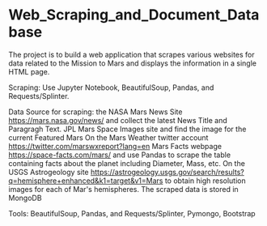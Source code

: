 # Web_Scraping_and_Document_Database

The project is to build a web application that scrapes various websites for data related to the Mission to Mars and displays the information in a single HTML page.

Scraping:
Use Jupyter Notebook, BeautifulSoup, Pandas, and Requests/Splinter.

Data Source for scraping:
the NASA Mars News Site https://mars.nasa.gov/news/ and collect the latest News Title and Paragragh Text. 
JPL Mars Space Images site and find the image for the current Featured Mars 
On the Mars Weather twitter account https://twitter.com/marswxreport?lang=en 
 Mars Facts webpage https://space-facts.com/mars/ and use Pandas to scrape the table containing facts about the planet including Diameter, Mass, etc.
On the USGS Astrogeology site https://astrogeology.usgs.gov/search/results?q=hemisphere+enhanced&k1=target&v1=Mars to obtain high resolution images for each of Mar's hemispheres.
The scraped data is stored in MongoDB


Tools: BeautifulSoup, Pandas, and Requests/Splinter, Pymongo, Bootstrap

